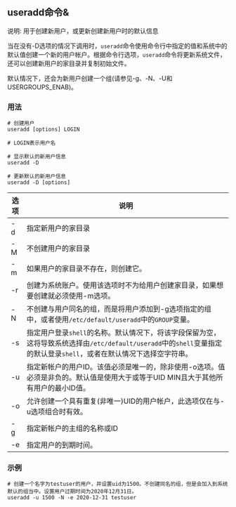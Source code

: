 ## useradd命令&
说明: 用于创建新用户，或更新创建新用户时的默认信息

当在没有-D选项的情况下调用时，`useradd`命令使用命令行中指定的值和系统中的默认值创建一个新的用户帐户。根据命令行选项，`useradd`命令将更新系统文件，还可以创建新用户的家目录并复制初始文件。

默认情况下，还会为新用户创建一个组(请参见-g、-N、-U和USERGROUPS_ENAB)。

### 用法
```shell
# 创建用户
useradd [options] LOGIN

# LOGIN表示用户名

# 显示默认的新用户信息
useradd -D

# 更新默认的新用户信息
useradd -D [options]
```

| 选项  | 说明                                                         |
| ---- | ----------------------------------------------------------- |
| -d   | 指定新用户的家目录                                           |
| -M   | 不创建用户的家目录                                           |
| -m   | 如果用户的家目录不存在，则创建它。                           |
| -r   | 创建为系统账户。使用该选项时不为给用户创建家目录，如果想要创建就必须使用-m选项。 |
| -N   | 不创建与用户同名的组，而是将用户添加到-g选项指定的组中，或者使用`/etc/default/useradd`中的`GROUP`变量。 |
| -s   | 指定用户登录`shell`的名称。默认情况下，将该字段保留为空，这将导致系统选择由`/etc/default/useradd`中的`shell`变量指定的默认登录`shell`，或者在默认情况下选择空字符串。 |
| -u   | 指定新帐户的用户ID。该值必须是唯一的，除非使用-o选项。值必须是非负的。默认值是使用大于或等于UID MIN且大于其他所有用户的最小ID值。 |
| -o   | 允许创建一个具有重复(非唯一)UID的用户帐户，此选项仅在与-u选项组合时有效。 |
| -g   | 指定新帐户的主组的名称或ID                                   |
| -e   | 指定用户的到期时间。                                         |

### 示例

```shell
# 创建一个名字为testuser的用户，并设置uid为1500。不创建同名的组，但是会加入到系统默认的组当中。设置用户过期时间为2020年12月31日。
useradd -u 1500 -N -e 2020-12-31 testuser
```
